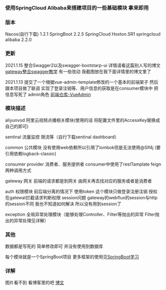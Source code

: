 ### 使用SpringCloud Alibaba来搭建项目的一些基础模块 拿来即用

### 版本

Nacos(自行下载) 1.2.1 
SpringBoot 2.2.5 
SpringCloud Hoxton.SR1
springcloud alibaba 2.2.0


### 更新
2021.1.15
整合Swagger2以及swagger-bootstarp-ui
详情请看这篇别人写的博文[gateway整合swagger教学](https://blog.csdn.net/xb895465169/article/details/97967668)
有一些改动 我截图放在我下面详情里的博文里了

2021.1.13
提交了一个根据vue-admin-template修改的一个基本的前端架子
然后跟本项目做了联调 实现了登录注销等、用户信息的获取是在consumer模块中 把信息写死了 admin角色
[前端仓库-VueAdmin](https://github.com/Zyfgoup/VueAdmin)


### 模块描述
aliyunvod 阿里云视频点播相关模块(使用的话 将配置文件里的AccessKey替换成自己的即可)

sentinal 流量监控 限流等（自行下载sentinal dashboard）

common 公共模块  没有使用web依赖所以引用了lombok但是无法使用@Slf4j (要引用依赖logback-classic)

consumer provider 消费者、服务提供者  consumer中使用了restTamplate feign两种调用方式

gateway 网关 前端的请求都是到网关  由网关再去找对应的服务或者是消费者 

auth 权限模块 前后端分离的情况下 使用token  这个模块只做登录注册注销 授权在gatewat拦截请求判断权限
session问题 gateway的webflux的session与http的session不同  我也不知道如何解决 所以没有用到session了

exception 全局异常处理模块（能够处理Controller、Filter等抛出的异常  Filter抛出的异常处理见详解）


### 其他
数据都是写死的 简单修改即可 并没有使用到数据库

每个模块就是一个SpringBoot项目  更多框架的使用见[SpringBoot学习](https://github.com/Zyfgoup/springboot_study)


### 详解
图片看不到 看博客里的吧
[博文](https://blog.csdn.net/qq_40799202/article/details/112189687)

